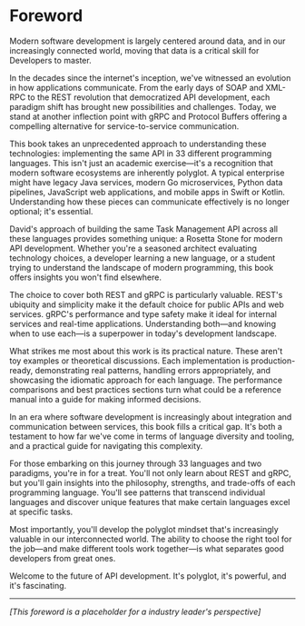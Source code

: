 # Foreword

Modern software development is largely centered around data, and in our increasingly connected world, moving that data is a critical skill for Developers to master.

In the decades since the internet's inception, we've witnessed an evolution in how applications communicate. From the early days of SOAP and XML-RPC to the REST revolution that democratized API development, each paradigm shift has brought new possibilities and challenges. Today, we stand at another inflection point with gRPC and Protocol Buffers offering a compelling alternative for service-to-service communication.

This book takes an unprecedented approach to understanding these technologies: implementing the same API in 33 different programming languages. This isn't just an academic exercise—it's a recognition that modern software ecosystems are inherently polyglot. A typical enterprise might have legacy Java services, modern Go microservices, Python data pipelines, JavaScript web applications, and mobile apps in Swift or Kotlin. Understanding how these pieces can communicate effectively is no longer optional; it's essential.

David's approach of building the same Task Management API across all these languages provides something unique: a Rosetta Stone for modern API development. Whether you're a seasoned architect evaluating technology choices, a developer learning a new language, or a student trying to understand the landscape of modern programming, this book offers insights you won't find elsewhere.

The choice to cover both REST and gRPC is particularly valuable. REST's ubiquity and simplicity make it the default choice for public APIs and web services. gRPC's performance and type safety make it ideal for internal services and real-time applications. Understanding both—and knowing when to use each—is a superpower in today's development landscape.

What strikes me most about this work is its practical nature. These aren't toy examples or theoretical discussions. Each implementation is production-ready, demonstrating real patterns, handling errors appropriately, and showcasing the idiomatic approach for each language. The performance comparisons and best practices sections turn what could be a reference manual into a guide for making informed decisions.

In an era where software development is increasingly about integration and communication between services, this book fills a critical gap. It's both a testament to how far we've come in terms of language diversity and tooling, and a practical guide for navigating this complexity.

For those embarking on this journey through 33 languages and two paradigms, you're in for a treat. You'll not only learn about REST and gRPC, but you'll gain insights into the philosophy, strengths, and trade-offs of each programming language. You'll see patterns that transcend individual languages and discover unique features that make certain languages excel at specific tasks.

Most importantly, you'll develop the polyglot mindset that's increasingly valuable in our interconnected world. The ability to choose the right tool for the job—and make different tools work together—is what separates good developers from great ones.

Welcome to the future of API development. It's polyglot, it's powerful, and it's fascinating.

---
*[This foreword is a placeholder for a industry leader's perspective]*